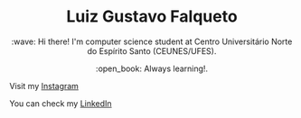 <h1 align="center">Luiz Gustavo Falqueto</h1>

<p align="center">:wave: Hi there! I'm computer science student at Centro Universitário Norte do Espírito Santo (CEUNES/UFES).</p>

<p align="center">:open_book: Always learning!.</p>

Visit my [Instagram](https://www.instagram.com/luizgfalqueto/)

You can check my [LinkedIn](https://www.linkedin.com/in/luizgfalqueto)
